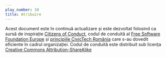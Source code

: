 ```yaml
---
play_number: 10
title: Atribuire
---
```


Acest document este în continuă actualizare și este dezvoltat folosind ca sursă de inspirație [Citizens of Conduct](http://citizencodeofconduct.org/), codul de conduită al [Free Software Foundation Europe](https://fsfe.org/) și [principiile CivicTech România](https://civictech.ro/cine-suntem#principii) care s-au dovedit eficiente în cadrul organizației.
Codul de conduită este distribuit sub licența [Creative Commons Attribution-ShareAlike](https://creativecommons.org/licenses/by-sa/3.0/)
